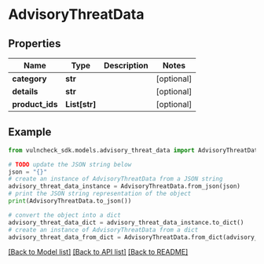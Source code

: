 # AdvisoryThreatData


## Properties

Name | Type | Description | Notes
------------ | ------------- | ------------- | -------------
**category** | **str** |  | [optional] 
**details** | **str** |  | [optional] 
**product_ids** | **List[str]** |  | [optional] 

## Example

```python
from vulncheck_sdk.models.advisory_threat_data import AdvisoryThreatData

# TODO update the JSON string below
json = "{}"
# create an instance of AdvisoryThreatData from a JSON string
advisory_threat_data_instance = AdvisoryThreatData.from_json(json)
# print the JSON string representation of the object
print(AdvisoryThreatData.to_json())

# convert the object into a dict
advisory_threat_data_dict = advisory_threat_data_instance.to_dict()
# create an instance of AdvisoryThreatData from a dict
advisory_threat_data_from_dict = AdvisoryThreatData.from_dict(advisory_threat_data_dict)
```
[[Back to Model list]](../README.md#documentation-for-models) [[Back to API list]](../README.md#documentation-for-api-endpoints) [[Back to README]](../README.md)


